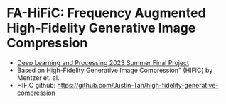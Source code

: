 # FA-HiFiC: Frequency Augmented High-Fidelity Generative Image Compression 
- [Deep Learning and Processing 2023 Summer Final Project](./Poster_DLP_Summer_2023.pdf)
- Based on High-Fidelity Generative Image Compression" (HIFIC) by Mentzer et. al..
- HIFIC github: https://github.com/Justin-Tan/high-fidelity-generative-compression
